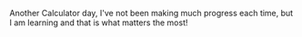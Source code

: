 Another Calculator day, I've not been making much progress each time, but I am learning and that is what matters the most!